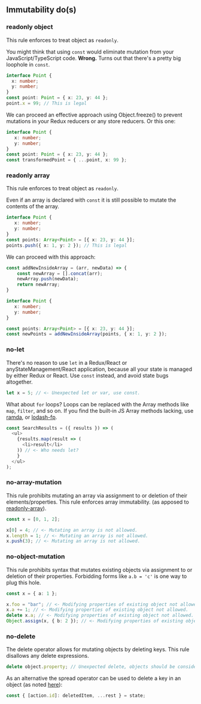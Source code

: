 ## Immutability do(s)

### readonly object

This rule enforces to treat object as `readonly`.

You might think that using `const` would eliminate mutation from your JavaScript/TypeScript code. **Wrong.** Turns out that there's a pretty big loophole in `const`.

```typescript
interface Point {
  x: number;
  y: number;
}
const point: Point = { x: 23, y: 44 };
point.x = 99; // This is legal
```

We can proceed an effective approach using Object.freeze() to prevent mutations in your Redux reducers or any store reducers. Or this one:

```typescript
interface Point {
   x: number;
   y: number;
}
const point: Point = { x: 23, y: 44 };
const transformedPoint = { ...point, x: 99 };
```

### readonly array

This rule enforces to treat object as `readonly`.

Even if an array is declared with `const` it is still possible to mutate the contents of the array.

```typescript
interface Point {
   x: number;
   y: number;
}
const points: Array<Point> = [{ x: 23, y: 44 }];
points.push({ x: 1, y: 2 }); // This is legal
```

We can proceed with this approach:

```typescript
const addNewInsideArray = (arr, newData) => {
    const newArray = [].concat(arr);
    newArray.push(newData);
    return newArray;
}

interface Point {
   x: number;
   y: number;
}

const points: Array<Point> = [{ x: 23, y: 44 }];
const newPoints = addNewInsideArray(points, { x: 1, y: 2 });
```

### no-let

There's no reason to use `let` in a Redux/React or anyStateManagement/React application, because all your state is managed by either Redux or React. Use `const` instead, and avoid state bugs altogether.

```typescript
let x = 5; // <- Unexpected let or var, use const.
```

What about `for` loops? Loops can be replaced with the Array methods like `map`, `filter`, and so on. If you find the built-in JS Array methods lacking, use [ramda](http://ramdajs.com/), or [lodash-fp](https://github.com/lodash/lodash/wiki/FP-Guide).

```typescript
const SearchResults = ({ results }) => (
  <ul>
    {results.map(result => (
      <li>result</li>
    )) // <- Who needs let?
    }
  </ul>
);
```

### no-array-mutation


This rule prohibits mutating an array via assignment to or deletion of their elements/properties. This rule enforces array immutability. (as apposed to [readonly-array](#readonly-array)).

```typescript
const x = [0, 1, 2];

x[0] = 4; // <- Mutating an array is not allowed.
x.length = 1; // <- Mutating an array is not allowed.
x.push(3); // <- Mutating an array is not allowed.
```

### no-object-mutation

This rule prohibits syntax that mutates existing objects via assignment to or deletion of their properties. Forbidding forms like `a.b = 'c'` is one way to plug this hole.

```typescript
const x = { a: 1 };

x.foo = "bar"; // <- Modifying properties of existing object not allowed.
x.a += 1; // <- Modifying properties of existing object not allowed.
delete x.a; // <- Modifying properties of existing object not allowed.
Object.assign(x, { b: 2 }); // <- Modifying properties of existing object not allowed.
```

### no-delete

The delete operator allows for mutating objects by deleting keys. This rule disallows any delete expressions.

```typescript
delete object.property; // Unexpected delete, objects should be considered immutable.
```

As an alternative the spread operator can be used to delete a key in an object (as noted [here](https://stackoverflow.com/a/35676025/2761797)):

```typescript
const { [action.id]: deletedItem, ...rest } = state;
```

